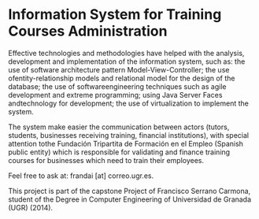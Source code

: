 # Information System for Training Courses Administration

Effective technologies and methodologies have helped with the analysis, development and implementation of the information system, such as: the use of software architecture pattern Model-View-Controller; the use ofentity-relationship models and relational model for the design of the database; the use of softwareengineering techniques such as agile development and extreme programming; using Java Server Faces andtechnology for development; the use of virtualization to implement the system.

The system make easier the communication between actors (tutors, students, businesses receiving training, financial institutions), with special attention tothe Fundación Tripartita de Formación en el Empleo (Spanish public entity) which is responsible for validating and finance training courses for businesses which need to train their employees.

Feel free to ask at: frandai [at] correo.ugr.es.

This project is part of the capstone Project of Francisco Serrano Carmona, student of the Degree in Computer Engineering of Universidad de Granada (UGR) (2014).
